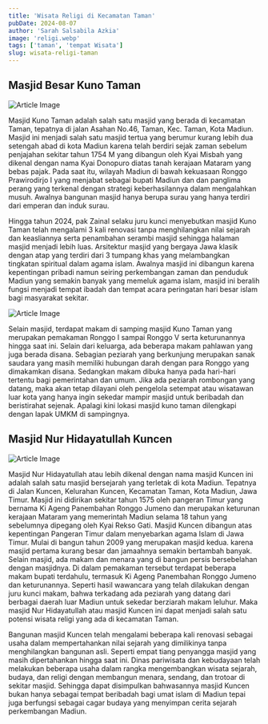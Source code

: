 ```yaml
---
title: 'Wisata Religi di Kecamatan Taman'
pubDate: 2024-08-07
author: 'Sarah Salsabila Azkia'
image: 'religi.webp'
tags: ['taman', 'tempat Wisata']
slug: wisata-religi-taman
---
```


## **Masjid Besar Kuno Taman**

<img src="/images/religi-mojo/religi1.png" alt="Article Image" class="w-500px h-auto rounded-xl my-6"/>

Masjid Kuno Taman adalah salah satu masjid yang berada di kecamatan Taman, tepatnya di jalan Asahan No.46, Taman, Kec. Taman, Kota Madiun. Masjid ini menjadi salah satu masjid tertua yang berumur kurang lebih dua setengah abad di kota Madiun karena telah berdiri sejak zaman sebelum penjajahan sekitar tahun 1754 M yang dibangun oleh Kyai Misbah yang dikenal dengan nama Kyai Donopuro diatas tanah kerajaan Mataram yang bebas pajak. Pada saat itu, wilayah Madiun di bawah kekuasaan Ronggo Prawirodirjo I yang menjabat sebagai bupati Madiun dan dan  panglima perang yang terkenal dengan strategi keberhasilannya dalam mengalahkan musuh. Awalnya bangunan masjid hanya berupa surau yang hanya terdiri dari emperan dan induk surau.

Hingga tahun 2024, pak Zainal selaku juru kunci menyebutkan masjid Kuno Taman telah mengalami 3 kali renovasi tanpa menghilangkan nilai sejarah dan keasliannya serta penambahan serambi masjid sehingga halaman masjid menjadi lebih luas. Arsitektur masjid yang bergaya Jawa klasik dengan atap yang terdiri dari 3 tumpang khas yang melambangkan tingkatan spiritual dalam agama islam. Awalnya masjid ini dibangun karena kepentingan pribadi namun seiring perkembangan zaman dan penduduk Madiun yang semakin banyak yang memeluk agama islam, masjid ini beralih fungsi menjadi tempat ibadah dan tempat acara peringatan hari besar islam bagi masyarakat sekitar.

<img src="/images/religi-mojo/religi2.png" alt="Article Image" class="w-500px h-auto rounded-xl my-6"/>

Selain masjid, terdapat makam di samping masjid Kuno Taman yang merupakan pemakaman Ronggo I sampai Ronggo V serta keturunannya hingga saat ini. Selain dari keluarga, ada beberapa makam pahlawan yang juga berada disana. Sebagian peziarah yang berkunjung merupakan sanak saudara yang masih memiliki hubungan darah dengan para Ronggo yang dimakamkan disana. Sedangkan makam dibuka hanya pada hari-hari tertentu bagi pemerintahan dan umum. Jika ada peziarah rombongan yang datang, maka akan tetap dilayani oleh pengelola setempat atau wisatawan luar kota yang hanya ingin sekedar mampir masjid untuk beribadah dan beristirahat sejenak. Apalagi kini lokasi masjid kuno taman dilengkapi dengan lapak UMKM di sampingnya. 

## **Masjid Nur Hidayatullah Kuncen**

<img src="/images/religi-mojo/religi3.png" alt="Article Image" class="w-500px h-auto rounded-xl my-6"/>

Masjid Nur Hidayatullah atau lebih dikenal dengan nama masjid Kuncen ini adalah salah satu masjid bersejarah yang terletak di kota Madiun. Tepatnya di Jalan Kuncen, Kelurahan Kuncen, Kecamatan Taman, Kota Madiun, Jawa Timur. Masjid ini didirikan sekitar tahun 1575 oleh pangeran Timur yang bernama Ki Ageng Panembahan Ronggo Jumeno dan merupakan keturunan kerajaan Mataram yang memerintah Madiun selama 18 tahun yang sebelumnya dipegang oleh Kyai Rekso Gati. Masjid Kuncen dibangun atas kepentingan Pangeran Timur dalam menyebarkan agama Islam di Jawa Timur.  Mulai di bangun tahun 2009 yang merupakan masjid kedua. karena masjid pertama kurang besar dan jamaahnya semakin bertambah banyak. Selain masjid, ada makam dan menara yang di bangun persis bersebelahan dengan masjidnya. Di dalam pemakaman tersebut terdapat beberapa makam bupati terdahulu, termasuk Ki Ageng Panembahan Ronggo Jumeno dan keturunannya. Seperti hasil wawancara yang telah dilakukan dengan juru kunci makam, bahwa terkadang ada peziarah yang datang dari berbagai daerah luar Madiun untuk sekedar berziarah makam leluhur. Maka masjid Nur Hidayatullah atau masjid Kuncen ini dapat menjadi salah satu potensi wisata religi yang ada di kecamatan Taman. 

Bangunan masjid Kuncen telah mengalami beberapa kali renovasi sebagai usaha dalam mempertahankan nilai sejarah yang dimilikinya tanpa menghilangkan bangunan asli. Seperti empat tiang penyangga masjid yang masih dipertahankan hingga saat ini. Dinas pariwisata dan kebudayaan telah melakukan beberapa usaha dalam rangka mengembangkan wisata sejarah, budaya, dan religi dengan membangun menara, sendang, dan trotoar di sekitar masjid. Sehingga dapat disimpulkan bahwasannya masjid Kuncen bukan hanya sebagai tempat beribadah bagi umat islam di Madiun tepai juga berfungsi sebagai cagar budaya yang menyimpan cerita sejarah perkembangan Madiun. 
 



